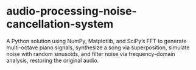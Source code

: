 # audio-processing-noise-cancellation-system
A Python solution using NumPy, Matplotlib, and SciPy’s FFT to generate multi-octave piano signals, synthesize a song via superposition, simulate noise with random sinusoids, and filter noise via frequency-domain analysis, restoring the original audio.
